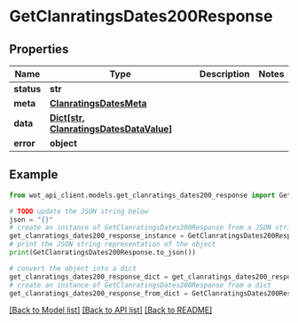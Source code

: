# GetClanratingsDates200Response


## Properties

Name | Type | Description | Notes
------------ | ------------- | ------------- | -------------
**status** | **str** |  | 
**meta** | [**ClanratingsDatesMeta**](ClanratingsDatesMeta.md) |  | 
**data** | [**Dict[str, ClanratingsDatesDataValue]**](ClanratingsDatesDataValue.md) |  | 
**error** | **object** |  | 

## Example

```python
from wot_api_client.models.get_clanratings_dates200_response import GetClanratingsDates200Response

# TODO update the JSON string below
json = "{}"
# create an instance of GetClanratingsDates200Response from a JSON string
get_clanratings_dates200_response_instance = GetClanratingsDates200Response.from_json(json)
# print the JSON string representation of the object
print(GetClanratingsDates200Response.to_json())

# convert the object into a dict
get_clanratings_dates200_response_dict = get_clanratings_dates200_response_instance.to_dict()
# create an instance of GetClanratingsDates200Response from a dict
get_clanratings_dates200_response_from_dict = GetClanratingsDates200Response.from_dict(get_clanratings_dates200_response_dict)
```
[[Back to Model list]](../README.md#documentation-for-models) [[Back to API list]](../README.md#documentation-for-api-endpoints) [[Back to README]](../README.md)


